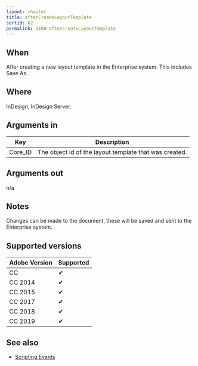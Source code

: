 ```yaml
---
layout: chapter
title: afterCreateLayoutTemplate
sortid: 62
permalink: 1180-afterCreateLayoutTemplate
---
```


## When 
After creating a new layout template in the Enterprise system. This includes Save As.

## Where 
InDesign, InDesign Server.

## Arguments in 
|Key |Description|
|----|-----------|
|Core_ID| The object id of the layout template that was created.|

## Arguments out 
n/a

## Notes 
Changes can be made to the document, these will be saved and sent to the Enterprise system.

## Supported versions

| Adobe Version | Supported |
|---------------|-----------|
| CC            | ✔         |
| CC 2014       | ✔         |
| CC 2015       | ✔         |
| CC 2017       | ✔         |
| CC 2018       | ✔         |
| CC 2019       | ✔         |

## See also
* [Scripting Events](../../ScriptingEvents/index.md)